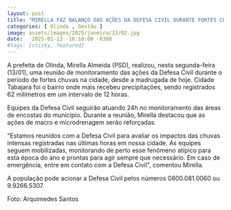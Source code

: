 ```yaml
---
layout: post
title: "MIRELLA FAZ BALANÇO DAS AÇÕES DA DEFESA CIVIL DURANTE FORTES CHUVAS"
categories: [ Olinda , Gestão ]
image: assets/images/2025/janeiro/13/02.jpg
date:   2025-01-13  16:10:00 -0300
#tags: [sticky, featured]
---
```

A prefeita de Olinda, Mirella Almeida (PSD), realizou, nesta segunda-feira (13/01), uma reunião de monitoramento das ações da Defesa Civil durante o período de fortes chuvas na cidade, desde a madrugada de hoje. Cidade Tabajara foi o bairro onde mais recebeu precipitações, sendo registrados 62 milímetros em um intervalo de 12 horas. 

Equipes da Defesa Civil seguirão atuando 24h no monitoramento das áreas de encostas do município. Durante a reunião, Mirella destacou que as ações de macro e microdrenagem serão reforçadas. 

"Estamos reunidos com a Defesa Civil para avaliar os impactos das chuvas intensas registradas nas últimas horas em nossa cidade. As equipes seguem mobilizadas, monitorando de perto esse fenômeno atípico para esta época do ano e prontas para agir sempre que necessário. Em caso de emergência, entre em contato com a Defesa Civil", comentou Mirella. 

A população pode acionar a Defesa Civil pelos números 0800.081.0060 ou 9.9266.5307.

Foto: Arquimedes Santos